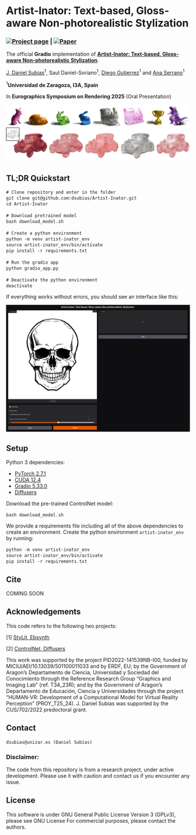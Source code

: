 # Artist-Inator: Text-based, Gloss-aware Non-photorealistic Stylization

### [![Project page](https://img.shields.io/badge/-Project%20page-blue)](https://graphics.unizar.es/projects/artist-inator_2025/) | [![Paper](https://img.shields.io/badge/Paper-PDF-red)](https://graphics.unizar.es/papers/Subias2025ArtistInator.pdf)

The official **Gradio**  implementation of [**Artist-Inator: Text-based, Gloss-aware Non-photorealistic Stylization**](https://graphics.unizar.es/projects/artist-inator_2025/). 

[J. Daniel Subias](https://dsubias.github.io/#about)<sup>1</sup>,
Saul Daniel-Soriano<sup>1</sup>,
[Diego Gutierrez](http://giga.cps.unizar.es/~diegog/)<sup>1</sup> and 
[Ana Serrano](https://ana-serrano.github.io/)<sup>1</sup>

<sup>1</sup>**Universidad de Zaragoza, I3A, Spain**

In **Eurographics Symposium on Rendering 2025** (Oral Presentation)

<img src='imgs/teaser_artist-inator_2025.png'/>

## TL;DR Quickstart

```
# Clone repository and enter in the folder
git clone git@github.com:dsubias/Artist-Inator.git
cd Artist-Inator

# Download pretrained model
bash download_model.sh

# Create a python environment
python -m venv artist-inator_env
source artist-inator_env/bin/activate
pip install -r requirements.txt

# Run the gradio app
python gradio_app.py

# Deactivate the python environment
deactivate
```

If everything works without errors, you should see an interface like this:

<img src='imgs/gradio_app_ui.png'/>


## Setup

Python 3 dependencies:

* [PyTorch 2.7.1](https://pytorch.org)
* [CUDA 12.4](https://developer.nvidia.com/cuda-downloads) 
* [Gradio 5.33.0](https://www.gradio.app)
* [Diffusers](https://github.com/huggingface/diffusers)

Download the pre-trained ControlNet model:

```
bash download_model.sh
```

We provide a requirements file including all of the above dependencies to create an environment. Create the python environment `artist-inator_env` by running:

```
python -m venv artist-inator_env
source artist-inator_env/bin/activate
pip install -r requirements.txt
```

## Cite

COMING SOON

## Acknowledgements

This code refers to the following two projects:

[1] [StyLit, Ebsynth](https://github.com/jamriska/ebsynth) 

[2] [ControlNet, Diffusers](https://github.com/huggingface/diffusers)

This work was supported by the project PID2022-141539NB-I00, funded by MICIU/AEI/10.13039/501100011033 and by ERDF, EU; by the Government of Aragon’s Departamento de Ciencia, Universidad y Sociedad del Conocimiento through the Reference Research Group “Graphics and Imaging Lab” (ref. T34_23R); and by the Government of Aragon’s Departamento de Educación, Ciencia y Universidades through the project “HUMAN-VR: Development of a Computational Model for Virtual Reality Perception” (PROY_T25_24). J. Daniel Subias was supported by the CUS/702/2022 predoctoral grant. 

## Contact

    dsubias@unizar.es (Daniel Subías)

### Disclaimer:
The code from this repository is from a research project, under active development. Please use it with caution and contact us if you encounter any issue.

## License

This software is under GNU General Public License Version 3 (GPLv3), please see GNU License
For commercial purposes, please contact the authors.